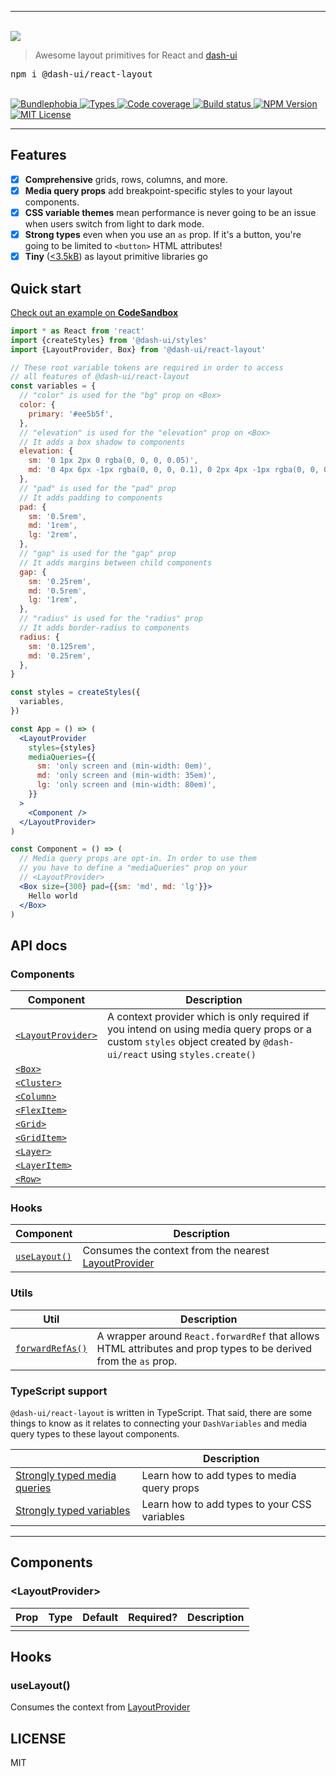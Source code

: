 <hr>
  <br/>
  <img src='https://github.com/dash-ui/styles/raw/master/assets/logo.png'/>
  <blockquote>Awesome layout primitives for React and <a href="https://github.com/dash-ui/styles">dash-ui</a></blockquote>
  
  <pre>npm i @dash-ui/react-layout</pre>
  <br/>
  
  <a href="https://bundlephobia.com/result?p=@dash-ui/react-layout@latest">
    <img alt="Bundlephobia" src="https://img.shields.io/bundlephobia/minzip/@dash-ui/react-layout?style=for-the-badge&labelColor=24292e">
  </a>
  <a aria-label="Types" href="https://www.npmjs.com/package/@dash-ui/react-layout">
    <img alt="Types" src="https://img.shields.io/npm/types/@dash-ui/react-layout?style=for-the-badge&labelColor=24292e">
  </a>
  <a aria-label="Code coverage report" href="https://codecov.io/gh/dash-ui/react-layout">
    <img alt="Code coverage" src="https://img.shields.io/codecov/c/gh/dash-ui/react-layout?style=for-the-badge&labelColor=24292e">
  </a>
  <a aria-label="Build status" href="https://travis-ci.com/dash-ui/react-layout">
    <img alt="Build status" src="https://img.shields.io/travis/com/dash-ui/react-layout?style=for-the-badge&labelColor=24292e">
  </a>
  <a aria-label="NPM version" href="https://www.npmjs.com/package/@dash-ui/react-layout">
    <img alt="NPM Version" src="https://img.shields.io/npm/v/@dash-ui/react-layout?style=for-the-badge&labelColor=24292e">
  </a>
  <a aria-label="License" href="https://jaredlunde.mit-license.org/">
    <img alt="MIT License" src="https://img.shields.io/npm/l/@dash-ui/react-layout?style=for-the-badge&labelColor=24292e">
  </a>
<hr>

## Features

- [x] **Comprehensive** grids, rows, columns, and more.
- [x] **Media query props** add breakpoint-specific styles to your layout components.
- [x] **CSS variable themes** mean performance is never going to be an issue when
      users switch from light to dark mode.
- [x] **Strong types** even when you use an `as` prop. If it's a button, you're
      going to be limited to `<button>` HTML attributes!
- [x] **Tiny** ([<3.5kB](https://bundlephobia.com/result?p=@dash-ui/react-layout@latest)) as layout primitive libraries go

## Quick start

[Check out an example on **CodeSandbox**](https://codesandbox.io/s/dash-uireact-layout-example-3m3rg?file=/src/App.tsx)

```jsx harmony
import * as React from 'react'
import {createStyles} from '@dash-ui/styles'
import {LayoutProvider, Box} from '@dash-ui/react-layout'

// These root variable tokens are required in order to access
// all features of @dash-ui/react-layout
const variables = {
  // "color" is used for the "bg" prop on <Box>
  color: {
    primary: '#ee5b5f',
  },
  // "elevation" is used for the "elevation" prop on <Box>
  // It adds a box shadow to components
  elevation: {
    sm: '0 1px 2px 0 rgba(0, 0, 0, 0.05)',
    md: '0 4px 6px -1px rgba(0, 0, 0, 0.1), 0 2px 4px -1px rgba(0, 0, 0, 0.06)',
  },
  // "pad" is used for the "pad" prop
  // It adds padding to components
  pad: {
    sm: '0.5rem',
    md: '1rem',
    lg: '2rem',
  },
  // "gap" is used for the "gap" prop
  // It adds margins between child components
  gap: {
    sm: '0.25rem',
    md: '0.5rem',
    lg: '1rem',
  },
  // "radius" is used for the "radius" prop
  // It adds border-radius to components
  radius: {
    sm: '0.125rem',
    md: '0.25rem',
  },
}

const styles = createStyles({
  variables,
})

const App = () => (
  <LayoutProvider
    styles={styles}
    mediaQueries={{
      sm: 'only screen and (min-width: 0em)',
      md: 'only screen and (min-width: 35em)',
      lg: 'only screen and (min-width: 80em)',
    }}
  >
    <Component />
  </LayoutProvider>
)

const Component = () => (
  // Media query props are opt-in. In order to use them
  // you have to define a "mediaQueries" prop on your
  // <LayoutProvider>
  <Box size={300} pad={{sm: 'md', md: 'lg'}}>
    Hello world
  </Box>
)
```

## API docs

### Components

| Component                             | Description                                                                                                                                                        |
| ------------------------------------- | ------------------------------------------------------------------------------------------------------------------------------------------------------------------ |
| [`<LayoutProvider>`](#layoutprovider) | A context provider which is only required if you intend on using media query props or a custom `styles` object created by `@dash-ui/react` using `styles.create()` |
| [`<Box>`](#box)                       |                                                                                                                                                                    |
| [`<Cluster>`](#cluster)               |                                                                                                                                                                    |
| [`<Column>`](#column)                 |                                                                                                                                                                    |
| [`<FlexItem>`](#flexitem)             |                                                                                                                                                                    |
| [`<Grid>`](#grid)                     |                                                                                                                                                                    |
| [`<GridItem>`](#griditem)             |                                                                                                                                                                    |
| [`<Layer>`](#layer)                   |                                                                                                                                                                    |
| [`<LayerItem>`](#layeritem)           |                                                                                                                                                                    |
| [`<Row>`](#row)                       |                                                                                                                                                                    |

### Hooks

| Component                   | Description                                                             |
| --------------------------- | ----------------------------------------------------------------------- |
| [`useLayout()`](#uselayout) | Consumes the context from the nearest [LayoutProvider](#layoutprovider) |

### Utils

| Util                              | Description                                                                                                      |
| --------------------------------- | ---------------------------------------------------------------------------------------------------------------- |
| [`forwardRefAs()`](#forwardrefas) | A wrapper around `React.forwardRef` that allows HTML attributes and prop types to be derived from the `as` prop. |

### TypeScript support

`@dash-ui/react-layout` is written in TypeScript. That said, there are some things to know
as it relates to connecting your `DashVariables` and media query types to these layout
components.

|                                                               | Description                                  |
| ------------------------------------------------------------- | -------------------------------------------- |
| [Strongly typed media queries](#strongly-typed-media-queries) | Learn how to add types to media query props  |
| [Strongly typed variables](#strongly-typed-variables)         | Learn how to add types to your CSS variables |

---

## Components

### &lt;LayoutProvider&gt;

| Prop | Type | Default | Required? | Description |
| ---- | ---- | ------- | --------- | ----------- |
|      |      |         |           |             |

## Hooks

### useLayout()

Consumes the context from [LayoutProvider](#layoutprovider)

## LICENSE

MIT
